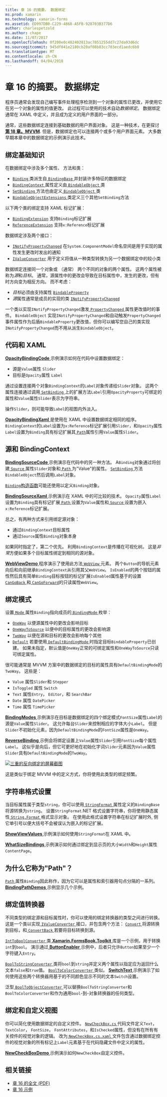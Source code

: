 ```yaml
---
title: 章 16 的摘要。 数据绑定
ms.prod: xamarin
ms.technology: xamarin-forms
ms.assetid: ED997DB0-C229-4868-A5FB-928703B377D6
author: charlespetzold
ms.author: chape
ms.date: 11/07/2017
ms.openlocfilehash: 0f200e0c482402813ac7051255dd7c27da93d6dc
ms.sourcegitcommit: 945df041e2180cb20af08b83cc703ecd1aedc6b0
ms.translationtype: MT
ms.contentlocale: zh-CN
ms.lasthandoff: 04/04/2018
---
```

# <a name="summary-of-chapter-16-data-binding"></a>章 16 的摘要。 数据绑定

程序员通常会发现自己编写事件处理程序检测到一个对象的属性已更改，并使用它在另一个对象的属性的值更改。 此过程可以使用的技术自动*数据绑定*。 数据绑定通常在 XAML 中定义，并且成为定义的用户界面的一部分。

通常，这些数据绑定连接到基础数据的用户界面对象。 这是一种技术，在更探讨[**第 18 章。MVVM**](chapter18.md). 但是，数据绑定也可以连接两个或多个用户界面元素。 大多数早期本章中的数据绑定的示例演示此技术。

## <a name="binding-basics"></a>绑定基础知识

在数据绑定中涉及多个属性、 方法和类：

- [ `Binding` ](https://developer.xamarin.com/api/type/Xamarin.Forms.Binding/)类派生自[ `BindingBase` ](https://developer.xamarin.com/api/type/Xamarin.Forms.BindingBase/)并封装许多特征的数据绑定
- [ `BindingContext` ](https://developer.xamarin.com/api/property/Xamarin.Forms.BindableObject.BindingContext/)属性定义由[ `BindableObject` ](https://developer.xamarin.com/api/type/Xamarin.Forms.BindableObject/)类
- [ `SetBinding` ](https://developer.xamarin.com/api/member/Xamarin.Forms.BindableObject.SetBinding/p/Xamarin.Forms.BindableProperty/Xamarin.Forms.BindingBase/)方法也由定义[ `BindableObject` ](https://developer.xamarin.com/api/type/Xamarin.Forms.BindableObject/)类
- [ `BindableObjectExtensions` ](https://developer.xamarin.com/api/type/Xamarin.Forms.BindableObjectExtensions/)类定义三个其他`SetBinding`方法

以下两个类的绑定支持 XAML 标记扩展：

- [`BindingExtension`](https://developer.xamarin.com/api/type/Xamarin.Forms.Xaml.BindingExtension/) 支持`Binding`标记扩展
- [`ReferenceExtension`](https://developer.xamarin.com/api/type/Xamarin.Forms.Xaml.ReferenceExtension/) 支持`x:Reference`标记扩展

数据绑定涉及两个接口：

- [`INotifyPropertyChanged`](https://developer.xamarin.com/api/type/System.ComponentModel.INotifyPropertyChanged/) 在`System.ComponentModel`命名空间是用于实现的属性发生更改时发出的通知
- [`IValueConverter`](https://developer.xamarin.com/api/type/Xamarin.Forms.IValueConverter/) 用于定义将值从一种类型转换为另一个数据绑定中的较小类

数据绑定连接同一个对象或 （通常） 两个不同的对象的两个属性。 这两个属性被称为*源*和*目标*。 通常，源属性中的更改会导致在目标属性中，发生的更改，但有时方向变为相反方向。 而不考虑：

- *目标*必须由支持属性 [`BindableProperty`](https://developer.xamarin.com/api/type/Xamarin.Forms.BindableProperty/)
- *源*属性通常是成员的实现的类 [`INotifyPropertyChanged`](https://developer.xamarin.com/api/type/System.ComponentModel.INotifyPropertyChanged/)

一个类以实现`INotifyPropertyChanged`激发[ `PropertyChanged` ](https://developer.xamarin.com/api/event/System.ComponentModel.INotifyPropertyChanged.PropertyChanged/)属性更改值时的事件。 `BindableObject` 实现`INotifyPropertyChanged`和自动触发`PropertyChanged`事件属性作为后盾`BindableProperty`更改值，但你可以编写您自己的类实现`INotifyPropertyChanged`而不用从派生`BindableObject`。

## <a name="code-and-xaml"></a>代码和 XAML

[ **OpacityBindingCode** ](https://github.com/xamarin/xamarin-forms-book-samples/tree/master/Chapter16/OpacityBindingCode)示例演示如何在代码中设置数据绑定：

- 源是`Value`属性 `Slider`
- 目标是`Opacity`属性 `Label`

通过设置连接两个对象`BindingContext`的`Label`对象传递给`Slider`对象。 这两个属性连接通过调用[ `SetBinding` ](https://developer.xamarin.com/api/member/Xamarin.Forms.BindableObjectExtensions.SetBinding/p/Xamarin.Forms.BindableObject/Xamarin.Forms.BindableProperty/System.String/)上的扩展方法`Label`引用`OpacityProperty`可绑定的属性和`Value`属性`Slider`表示为字符串。

操作`Slider`，则可能导致`Label`的视图内外淡入。

[ **OpacityBindingXaml** ](https://github.com/xamarin/xamarin-forms-book-samples/tree/master/Chapter16/OpacityBindingXaml)是使用在 XAML 中设置数据绑定相同的程序。 `BindingContext`的`Label`设置为`x:Reference`标记扩展引用`Slider`，和`Opacity`属性`Label`设置为`Binding`具有标记扩展其[ `Path`](https://developer.xamarin.com/api/property/Xamarin.Forms.Binding.Path/)属性引用`Value`属性`Slider`。

## <a name="source-and-bindingcontext"></a>源和 BindingContext

[ **BindingSourceCode** ](https://github.com/xamarin/xamarin-forms-book-samples/tree/master/Chapter16/BindingSourceCode)示例演示在代码中的另一种方法。 A`Binding`对象通过将创建[ `Source` ](https://developer.xamarin.com/api/property/Xamarin.Forms.Binding.Source/)属性`Slider`对象和[ `Path` ](https://developer.xamarin.com/api/property/Xamarin.Forms.Binding.Path/)为"Value"的属性。 [ `SetBinding` ](https://developer.xamarin.com/api/member/Xamarin.Forms.BindableObject.SetBinding/p/Xamarin.Forms.BindableProperty/Xamarin.Forms.BindingBase/)方法`BindableObject`然后调用`Label`对象。

[ `Binding`构造函数](https://developer.xamarin.com/api/constructor/Xamarin.Forms.Binding.Binding/p/System.String/Xamarin.Forms.BindingMode/Xamarin.Forms.IValueConverter/System.Object/System.String/System.Object/)可能还使用以定义`Binding`对象。

[ **BindingSourceXaml** ](https://github.com/xamarin/xamarin-forms-book-samples/tree/master/Chapter16/BindingSourceXaml)示例演示在 XAML 中的可比较的技术。 `Opacity`属性`Label`设置为`Binding`具有标记扩展[ `Path` ](https://developer.xamarin.com/api/property/Xamarin.Forms.Binding.Path/)设置为`Value`属性和[ `Source` ](https://developer.xamarin.com/api/property/Xamarin.Forms.Binding.Source/)设置为嵌入`x:Reference`标记扩展。

总之，有两种方式来引用绑定源对象：

- 通过`BindingContext`目标属性
- 通过`Source`属性`Binding`对象本身

如果同时指定了，第二个优先。 利用`BindingContext`是传播在可视化树。 这是*非常*方便如果多个目标属性绑定到相同的源对象。

[ **WebViewDemo** ](https://github.com/xamarin/xamarin-forms-book-samples/tree/master/Chapter16/WebViewDemo)程序演示了使用此方法[ `WebView` ](https://developer.xamarin.com/api/type/Xamarin.Forms.WebView/)元素。 两个`Button`的导航元素向后和向前继承`BindingContext`从引用其父`WebView`。 `IsEnabled`的两个按钮的属性然后具有简单`Binding`目标按钮的标记扩展`IsEnabled`属性基于的设置[ `CanGoBack` ](https://developer.xamarin.com/api/property/Xamarin.Forms.WebView.CanGoBack/)和[ `CanGoForward`](https://developer.xamarin.com/api/property/Xamarin.Forms.WebView.CanGoForward/)的只读属性`WebView`。

## <a name="the-binding-mode"></a>绑定模式

设置[ `Mode` ](https://developer.xamarin.com/api/property/Xamarin.Forms.BindingBase.Mode/)属性`Binding`指向成员的[ `BindingMode` ](https://developer.xamarin.com/api/type/Xamarin.Forms.BindingMode/)枚举：

- [`OneWay`](https://developer.xamarin.com/api/field/Xamarin.Forms.BindingMode.OneWay/) 以便源属性中的更改会影响目标
- [`OneWayToSource`](https://developer.xamarin.com/api/field/Xamarin.Forms.BindingMode.OneWayToSource/) 以便中的目标属性的更改会影响源
- [`TwoWay`](https://developer.xamarin.com/api/field/Xamarin.Forms.BindingMode.TwoWay/) 以便在源和目标的更改会影响每个其他
- [`Default`](https://developer.xamarin.com/api/field/Xamarin.Forms.BindingMode.Default/) 若要使用[ `DefaultBindingMode` ](https://developer.xamarin.com/api/property/Xamarin.Forms.BindableProperty.DefaultBindingMode/)时指定目标`BindableProperty`已创建。 如果未指定，默认值是`OneWay`正常的可绑定属性和`OneWayToSource`只读可绑定属性。

很可能通常是 MVVM 方案中的数据绑定的目标的属性具有`DefaultBindingMode`的`TwoWay`。 这些是：

- `Value` 属性`Slider`和 `Stepper`
- `IsToggled` 属性 `Switch`
- `Text` 属性`Entry`， `Editor`，和 `SearchBar`
- `Date` 属性 `DatePicker`
- `Time` 属性 `TimePicker`

[ **BindingModes** ](https://github.com/xamarin/xamarin-forms-book-samples/tree/master/Chapter16/BindingModes)示例演示在目标是数据绑定的四个绑定模式`FontSize`属性`Label`的源是`Value`属性`Slider`。 这允许每台`Slider`来控制相应的字体大小`Label`。 但是`Slider`不初始化元素，因为`DefaultBindingMode`的`FontSize`属性是`OneWay`。

[ **ReverseBinding** ](https://github.com/xamarin/xamarin-forms-book-samples/tree/master/Chapter16/ReverseBinding)示例会将绑定设置上`Value`属性`Slider`引用`FontSize`每个属性`Label`。 这似乎是向后，但它可更好地在初始化字词`Slider`元素因为`Value`属性`Slider`具有`DefaultBindingMode`的`TwoWay`。

[![三重的反向绑定的屏幕截图](images/ch16fg06-small.png "反向绑定")](images/ch16fg06-large.png#lightbox "反向绑定")

这是类似于绑定 MVVM 中的定义方式，你将使用此类型的绑定频繁。

## <a name="string-formatting"></a>字符串格式设置

当目标属性属于类型`string`，你可以使用[ `StringFormat` ](https://developer.xamarin.com/api/property/Xamarin.Forms.BindingBase.StringFormat/)属性定义的`BindingBase`将源转换为`string`。 设置`StringFormat`.NET 格式设置字符串，你将使用静态属性[ `String.Format` ](https://developer.xamarin.com/api/member/System.String.Format/p/System.String/System.Object/)格式显示对象。 在使用此格式设置字符串在标记扩展时外, 侧它单引号以便大括号不会被误认为嵌入的标记扩展。

[ **ShowViewValues** ](https://github.com/xamarin/xamarin-forms-book-samples/tree/master/Chapter16/ShowViewValues)示例演示如何使用`StringFormat`在 XAML 中。

[ **WhatSizeBindings** ](https://github.com/xamarin/xamarin-forms-book-samples/tree/master/Chapter16/WhatSizeBindings)示例演示如何通过绑定到显示页的大小`Width`和`Height`属性`ContentPage`。

## <a name="why-is-it-called-path"></a>为什么它称为"Path"？

[ `Path` ](https://developer.xamarin.com/api/property/Xamarin.Forms.Binding.Path/)属性`Binding`因此称作，因为它可以是属性和索引器用句点分隔的一系列。 [ **BindingPathDemos** ](https://github.com/xamarin/xamarin-forms-book-samples/tree/master/Chapter16/BindingPathDemos)示例显示几个示例。

## <a name="binding-value-converters"></a>绑定值转换器

不同类型的绑定源和目标属性时，你可以使用的绑定转换器的类型之间进行转换。 这是一个类以实现[ `IValueConverter` ](https://developer.xamarin.com/api/type/Xamarin.Forms.IValueConverter/)接口，并包含两个方法： [ `Convert` ](https://developer.xamarin.com/api/member/Xamarin.Forms.IValueConverter.Convert/p/System.Object/System.Type/System.Object/System.Globalization.CultureInfo/)将源转换到目标，和[ `ConvertBack` ](https://developer.xamarin.com/api/member/Xamarin.Forms.IValueConverter.ConvertBack/p/System.Object/System.Type/System.Object/System.Globalization.CultureInfo/)若要将目标转换到源。

[ `IntToBoolConverter` ](https://github.com/xamarin/xamarin-forms-book-samples/blob/master/Libraries/Xamarin.FormsBook.Toolkit/Xamarin.FormsBook.Toolkit/IntToBoolConverter.cs)类[ **Xamarin.FormsBook.Toolkit** ](https://github.com/xamarin/xamarin-forms-book-samples/tree/master/Libraries/Xamarin.FormsBook.Toolkit)库是一个示例，用于转换`int`到`bool`。 演示通过[ **ButtonEnabler** ](https://github.com/xamarin/xamarin-forms-book-samples/tree/master/Chapter16/ButtonEnabler)示例中，后者只允许`Button`如果至少一个字符键入`Entry`。

[ `BoolToStringConverter` ](https://github.com/xamarin/xamarin-forms-book-samples/blob/master/Libraries/Xamarin.FormsBook.Toolkit/Xamarin.FormsBook.Toolkit/BoolToStringConverter.cs)类将`bool`到`string`并定义两个属性以指定应为返回什么文本`false`和`true`值。
[ `BoolToColorConverter` ](https://github.com/xamarin/xamarin-forms-book-samples/blob/master/Libraries/Xamarin.FormsBook.Toolkit/Xamarin.FormsBook.Toolkit/BoolToColorConverter.cs)类似。 [ **SwitchText** ](https://github.com/xamarin/xamarin-forms-book-samples/tree/master/Chapter16/SwitchText)示例演示了如何使用这些两个转换器用基于的不同颜色显示不同的文本`Switch`设置。

泛型[ `BoolToObjectConverter` ](https://github.com/xamarin/xamarin-forms-book-samples/blob/master/Libraries/Xamarin.FormsBook.Toolkit/Xamarin.FormsBook.Toolkit/BoolToObjectConverter.cs)可以替换`BoolToStringConverter`和`BoolToColorConverter`和作为通用`bool`-到-对象转换器的任何类型。

## <a name="bindings-and-custom-views"></a>绑定和自定义视图

你可以简化使用数据绑定的自定义控件。 [ `NewCheckBox.cs` ](https://github.com/xamarin/xamarin-forms-book-samples/blob/master/Libraries/Xamarin.FormsBook.Toolkit/Xamarin.FormsBook.Toolkit/NewCheckBox.xaml.cs)代码文件定义`Text`， `TextColor`， `FontSize`， `FontAttributes`，和`IsChecked`属性，但没有在所有有关控件的视觉对象的逻辑。
改为[ `NewCheckBox.cs.xaml` ](https://github.com/xamarin/xamarin-forms-book-samples/blob/master/Libraries/Xamarin.FormsBook.Toolkit/Xamarin.FormsBook.Toolkit/NewCheckBox.xaml)文件包含通过数据绑定控件的视觉对象的所有标记上`Label`元素基于在代码隐藏文件中定义的属性。

[ **NewCheckBoxDemo** ](https://github.com/xamarin/xamarin-forms-book-samples/tree/master/Chapter16/NewCheckBoxDemo)示例演示如何`NewCheckBox`自定义控件。



## <a name="related-links"></a>相关链接

- [章 16 的全文 (PDF)](https://download.xamarin.com/developer/xamarin-forms-book/XamarinFormsBook-Ch16-Apr2016.pdf)
- [章 16 示例](https://github.com/xamarin/xamarin-forms-book-samples/tree/master/Chapter16)
